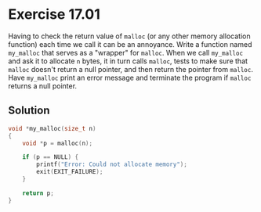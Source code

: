# Exercise 17.01

Having to check the return value of `malloc` (or any other memory allocation function)
each time we call it can be an annoyance. Write a function named `my_malloc` that
serves as a "wrapper" for `malloc`. When we call `my_malloc` and ask it to allocate
`n` bytes, it in turn calls `malloc`, tests to make sure that `malloc` doesn't return
a null pointer, and then return the pointer from `malloc`. Have `my_malloc` print
an error message and terminate the program if `malloc` returns a null pointer.

## Solution

```c
void *my_malloc(size_t n)
{
    void *p = malloc(n);

    if (p == NULL) {
        printf("Error: Could not allocate memory");
        exit(EXIT_FAILURE);
    }

    return p;
}
```
